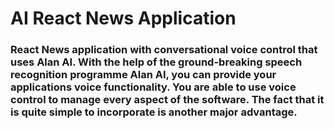 # AI React News Application
<h3>React News application with conversational voice control that uses Alan AI. With the help of the ground-breaking speech recognition programme Alan AI, you can provide your applications voice functionality. You are able to use voice control to manage every aspect of the software. The fact that it is quite simple to incorporate is another major advantage.</h3> 
